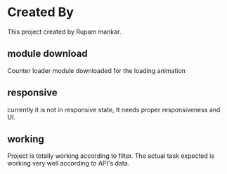 # Created By
This project created  by Rupam mankar.

## module download
Counter loader module downloaded for the loading animation

## responsive
currently it is not in responsive state, It needs proper responsiveness and UI.

## working 
Project is totally working according to filter. The actual task expected is working very well according to API's data.

##
